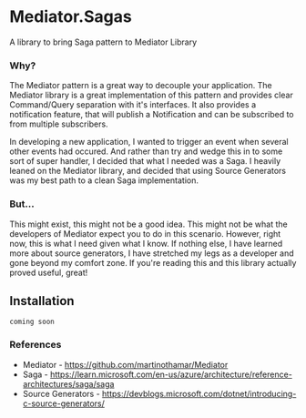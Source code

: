 # Mediator.Sagas
A library to bring Saga pattern to Mediator Library

### Why?

The Mediator pattern is a great way to decouple your application. The Mediator library is a
great implementation of this pattern and provides clear Command/Query separation with it's interfaces. 
It also provides a notification feature, that will publish a Notification and can be subscribed to from 
multiple subscribers. 

In developing a new application, I wanted to trigger an event when several other events
had occured. And rather than try and wedge this in to some sort of super handler, I decided that what I needed was 
a Saga. I heavily leaned on the Mediator library, and decided that using Source Generators was my best path 
to a clean Saga implementation. 

### But...

This might exist, this might not be a good idea. This might not be what the developers of Mediator expect you to do in 
this scenario. However, right now, this is what I need given what I know. If nothing else, I have learned more about 
source generators, I have stretched my legs as a developer and gone beyond my comfort zone. If you're reading this and this 
library actually proved useful, great! 

## Installation

```coming soon```


### References

- Mediator - https://github.com/martinothamar/Mediator
- Saga - https://learn.microsoft.com/en-us/azure/architecture/reference-architectures/saga/saga
- Source Generators - https://devblogs.microsoft.com/dotnet/introducing-c-source-generators/